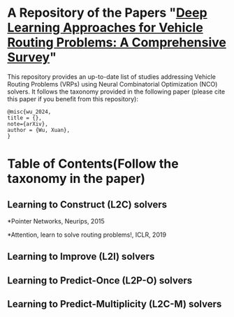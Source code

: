 # A Repository of the Papers "[Deep Learning Approaches for Vehicle Routing Problems: A Comprehensive Survey]()"
This repository provides an up-to-date list of studies addressing Vehicle Routing Problems (VRPs) using Neural Combinatorial Optimization (NCO) solvers. It follows the taxonomy provided in the following paper (please cite this paper if you benefit from this repository):

```
@misc{wu_2024,
title = {},
note={arXiv},
author = {Wu, Xuan},
}
```
# Table of Contents(Follow the taxonomy in the paper)
## Learning to Construct (L2C) solvers
*Pointer Networks, Neurips, 2015

*Attention, learn to solve routing problems!, ICLR, 2019
## Learning to Improve (L2I) solvers
## Learning to Predict-Once (L2P-O) solvers
## Learning to Predict-Multiplicity (L2C-M) solvers
